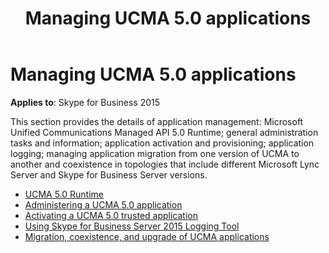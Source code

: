 ﻿---
title: Managing UCMA 5.0 applications
TOCTitle: Managing UCMA 5.0 applications
ms:assetid: 0666e40f-91b0-4549-aaa4-8180b53288f0
ms:mtpsurl: https://msdn.microsoft.com/en-us/library/Dn466088(v=office.16)
ms:contentKeyID: 65240030
ms.date: 07/27/2015
mtps_version: v=office.16
---

# Managing UCMA 5.0 applications

**Applies to**: Skype for Business 2015

This section provides the details of application management: Microsoft Unified Communications Managed API 5.0 Runtime; general administration tasks and information; application activation and provisioning; application logging; managing application migration from one version of UCMA to another and coexistence in topologies that include different Microsoft Lync Server and Skype for Business Server versions.

- [UCMA 5.0 Runtime](ucma-5-0-runtime.md)
- [Administering a UCMA 5.0 application](administering-a-ucma-5-0-application.md)
- [Activating a UCMA 5.0 trusted application](activating-a-ucma-5-0-trusted-application.md)
- [Using Skype for Business Server 2015 Logging Tool](using-skype-for-business-server-2015-logging-tool.md)
- [Migration, coexistence, and upgrade of UCMA applications](migration-coexistence-and-upgrade-of-ucma-applications.md)

